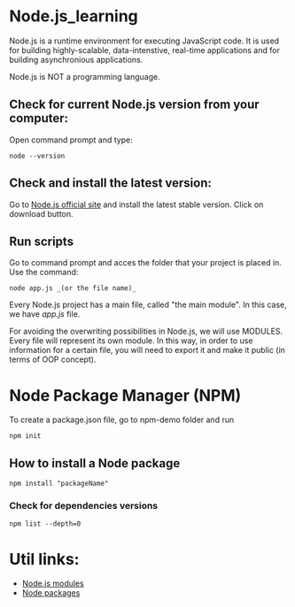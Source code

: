 # Node.js_learning
Node.js is a runtime environment for executing JavaScript code. It is used for building highly-scalable, data-intenstive, real-time applications and for building asynchronious applications.

Node.js is NOT a programming language.

## Check for current Node.js version from your computer:
Open command prompt and type:
```
node --version
```

## Check and install the latest version:
Go to [Node.js official site](www.nodejs.org) and install the latest stable version. Click on download button.

## Run scripts
Go to command prompt and acces the folder that your project is placed in. Use the command:
```
node app.js _(or the file name)_
```

Every Node.js project has a main file, called "the main module". In this case, we have _app.js_ file. 

For avoiding the overwriting possibilities in Node.js, we will use MODULES. Every file will represent its own module. In this way, in order to use information for a certain file, you will need to export it and make it public (in terms of OOP concept).

# Node Package Manager (NPM)
To create a package.json file, go to npm-demo folder and run
```
npm init
```

## How to install a Node package
```
npm install "packageName"
```

### Check for dependencies versions
```
npm list --depth=0
```

# Util links:
- [Node.js modules](https://nodejs.org/dist/latest-v18.x/docs/api/)
- [Node packages](https://www.npmjs.com/)